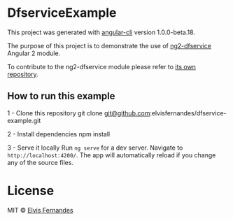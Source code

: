 # DfserviceExample

This project was generated with [angular-cli](https://github.com/angular/angular-cli) version 1.0.0-beta.18.

The purpose of this project is to demonstrate the use of [ng2-dfservice](https://npmjs.com/package/ng2-dfservice) Angular 2 module.

To contribute to the ng2-dfservice module please refer to [its own repository](https://github.com/elvisfernandes/ng2-dfservice).

## How to run this example
1 - Clone this repository
    git clone git@github.com:elvisfernandes/dfservice-example.git

2 - Install dependencies
    npm install

3 - Serve it locally
Run `ng serve` for a dev server. Navigate to `http://localhost:4200/`. The app will automatically reload if you change any of the source files.

# License
MIT © [Elvis Fernandes](http://elvis.eti.br)